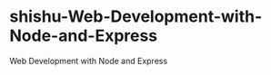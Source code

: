 shishu-Web-Development-with-Node-and-Express
============================================

Web Development with Node and Express
